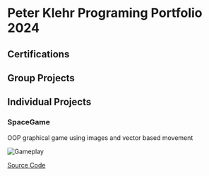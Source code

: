 # Peter Klehr Programing Portfolio 2024

## Certifications

## Group Projects

## Individual Projects

### SpaceGame
OOP graphical game using images and vector based movement

![Gameplay]([sg1.png](https://github.com/Popmay/programingportfolio/blob/main/images/sg1.png?raw=true)https://github.com/Popmay/programingportfolio/blob/main/images/sg1.png?raw=true)

[Source Code]()
